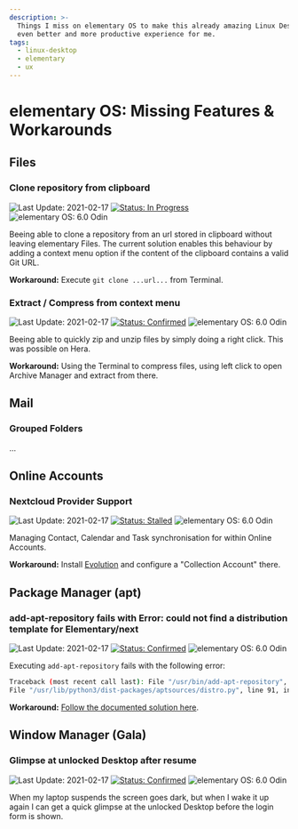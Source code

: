 ```yaml
---
description: >-
  Things I miss on elementary OS to make this already amazing Linux Desktop an
  even better and more productive experience for me.
tags:
  - linux-desktop
  - elementary
  - ux
---
```


# elementary OS: Missing Features & Workarounds

## Files

### Clone repository from clipboard

![Last Update: 2021-02-17](https://img.shields.io/badge/last%20update-2021--02--17-lightgrey?style=social)
[![Status: In Progress](https://img.shields.io/badge/status-in-progress-green)](https://github.com/elementary/files/pull/1310)
![elementary OS: 6.0 Odin](https://img.shields.io/badge/elementary%C2%A0OS-6.0%20Odin-007aff)

Beeing able to clone a repository from an url stored in clipboard without leaving elementary Files. The current solution enables this
behaviour by adding a context menu option if the content of the clipboard contains a valid Git URL.

**Workaround:** Execute `git clone ...url...` from Terminal.

### Extract / Compress from context menu

![Last Update: 2021-02-17](https://img.shields.io/badge/last%20update-2021--02--17-lightgrey?style=social)
[![Status: Confirmed](https://img.shields.io/badge/status-confirmed-blue)](https://github.com/elementary/os-patches/issues/136)
![elementary OS: 6.0 Odin](https://img.shields.io/badge/elementary%C2%A0OS-6.0%20Odin-007aff)

Beeing able to quickly zip and unzip files by simply doing a right click. This was possible on Hera.

**Workaround:** Using the Terminal to compress files, using left click to open Archive Manager and extract from there.

## Mail

### Grouped Folders

...

## Online Accounts

### Nextcloud Provider Support

![Last Update: 2021-02-17](https://img.shields.io/badge/last%20update-2021--02--17-lightgrey?style=social)
[![Status: Stalled](https://img.shields.io/badge/status-stalled-orange)](https://github.com/elementary/switchboard-plug-onlineaccounts/pull/121)
![elementary OS: 6.0 Odin](https://img.shields.io/badge/elementary%C2%A0OS-6.0%20Odin-007aff)

Managing Contact, Calendar and Task synchronisation for within Online Accounts.

**Workaround:** Install [Evolution](https://wiki.gnome.org/Apps/Evolution/) and configure a "Collection Account" there.

## Package Manager (apt)

### add-apt-repository fails with Error: could not find a distribution template for Elementary/next

![Last Update: 2021-02-17](https://img.shields.io/badge/last%20update-2021--02--17-lightgrey?style=social)
[![Status: Confirmed](https://img.shields.io/badge/status-confirmed-blue)](https://github.com/elementary/os-patches/issues/136)
![elementary OS: 6.0 Odin](https://img.shields.io/badge/elementary%C2%A0OS-6.0%20Odin-007aff)

Executing `add-apt-repository` fails with the following error:

```bash
Traceback (most recent call last): File "/usr/bin/add-apt-repository", line 108, in sp = SoftwareProperties(options=options) File "/usr/lib/python3/dist-packages/softwareproperties/SoftwareProperties.py", line 118, in init self.reload_sourceslist() File "/usr/lib/python3/dist-packages/softwareproperties/SoftwareProperties.py", line 613, in reload_sourceslist self.distro.get_sources(self.sourceslist)
File "/usr/lib/python3/dist-packages/aptsources/distro.py", line 91, in get_sources raise NoDistroTemplateException( aptsources.distro.NoDistroTemplateException: Error: could not find a distribution template for Elementary/odin
```

**Workaround:** [Follow the documented solution here](areas/linux-desktop/fix-error-distribution-template-for-elementary-odin).

## Window Manager (Gala)

### Glimpse at unlocked Desktop after resume

![Last Update: 2021-02-17](https://img.shields.io/badge/last%20update-2021--02--17-lightgrey?style=social)
[![Status: Confirmed](https://img.shields.io/badge/status-confirmed-blue)](https://github.com/elementary/gala/issues/988)
![elementary OS: 6.0 Odin](https://img.shields.io/badge/elementary%C2%A0OS-6.0%20Odin-007aff)

When my laptop suspends the screen goes dark, but when I wake it up again I can get a quick glimpse at the unlocked Desktop before the login form is shown.


